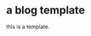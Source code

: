 <!--
 * @Author: Ziming Liu
 * @Date: 2022-06-09 02:12:36
 * @LastEditors: Ziming
 * @LastEditTime: 2022-06-09 02:12:52
 * @Description: ...
 * @Dependent packages: don't need any extral dependency
-->
# a blog template

this is a template.